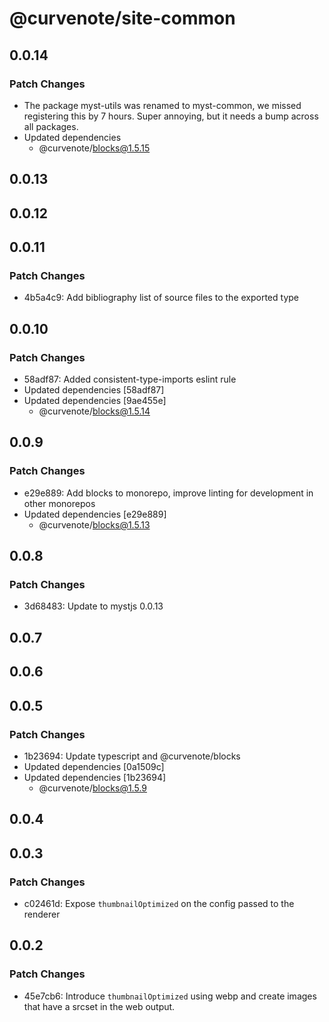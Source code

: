 # @curvenote/site-common

## 0.0.14

### Patch Changes

- The package myst-utils was renamed to myst-common, we missed registering this by 7 hours. Super annoying, but it needs a bump across all packages.
- Updated dependencies
  - @curvenote/blocks@1.5.15

## 0.0.13

## 0.0.12

## 0.0.11

### Patch Changes

- 4b5a4c9: Add bibliography list of source files to the exported type

## 0.0.10

### Patch Changes

- 58adf87: Added consistent-type-imports eslint rule
- Updated dependencies [58adf87]
- Updated dependencies [9ae455e]
  - @curvenote/blocks@1.5.14

## 0.0.9

### Patch Changes

- e29e889: Add blocks to monorepo, improve linting for development in other monorepos
- Updated dependencies [e29e889]
  - @curvenote/blocks@1.5.13

## 0.0.8

### Patch Changes

- 3d68483: Update to mystjs 0.0.13

## 0.0.7

## 0.0.6

## 0.0.5

### Patch Changes

- 1b23694: Update typescript and @curvenote/blocks
- Updated dependencies [0a1509c]
- Updated dependencies [1b23694]
  - @curvenote/blocks@1.5.9

## 0.0.4

## 0.0.3

### Patch Changes

- c02461d: Expose `thumbnailOptimized` on the config passed to the renderer

## 0.0.2

### Patch Changes

- 45e7cb6: Introduce `thumbnailOptimized` using webp and create images that have a srcset in the web output.
